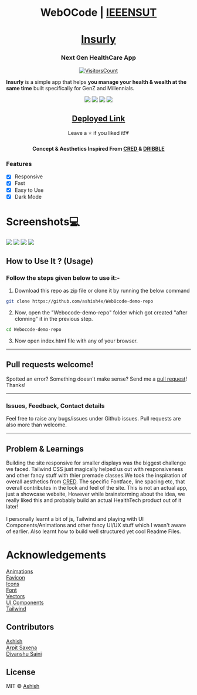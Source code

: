 
<!-- # Insurly- More than a Health Assistant -->
<h1 align="center">WebOCode | <a href="https://www.ieeensut.com/"> IEEENSUT</a></h1>

<h1 align="center"> <a href="https://ashish4x.github.io/WebOcode-demo-repo/" target="_blank"> Insurly</a></h1>
<h3 align="center">Next Gen HealthCare App</h3>

<div align="center">

[![VisitorsCount](https://visitor-badge.laobi.icu/badge?page_id=insurly)](https://github.com/ashish4x/WebOcode-demo-repo)

</div>

**Insurly** is a simple app that helps **you manage your health & wealth at the same time** built specifically for GenZ and Millennials.

<p align="center">
    <a href="https://github.com/ashish4x/WebOcode-demo-repo" alt="Made with Html,CSS,JS">
        <img src="https://forthebadge.com/images/badges/uses-html.svg" /></a>
        <img src="https://forthebadge.com/images/badges/uses-js.svg" /></a>
        <img src="https://forthebadge.com/images/badges/uses-css.svg" /></a>
        <img src="https://forthebadge.com/images/badges/built-with-love.svg" /></a>
        
        
</p>

<h2 align="center"><a href="https://ashish4x.github.io/WebOcode-demo-repo/" target="_blank"> Deployed Link </a></h2>
<p align='center'>Leave a ⭐️ if you liked it!💗</p>
<h4 align="center"> Concept & Aesthetics Inspired From <a href="https://cred.club" target="_blank">CRED </a> & <a href="https://dribbble.com/shots/15355774-Lifegood-Landing-page/attachments/7116678?mode=media" target="_blank">DRIBBLE  </a></h4>


### Features

- [x] Responsive
- [x] Fast 
- [x] Easy to Use
- [x] Dark Mode

# Screenshots💻
<img src="https://github.com/ashish4x/WebOcode-demo-repo/blob/main/assets/Screenshots/ss1.png"/>
<img src="https://github.com/ashish4x/WebOcode-demo-repo/blob/main/assets/Screenshots/ss2.png"/>
<img src="https://github.com/ashish4x/WebOcode-demo-repo/blob/main/assets/Screenshots/ss3.png"/>
<img src="https://github.com/ashish4x/WebOcode-demo-repo/blob/main/assets/Screenshots/ss4.png"/>


## How to Use It ? (Usage)

### Follow the steps given below to use it:-


1. Download this repo as zip file or clone it by running the below command
```bash
git clone https://github.com/ashish4x/WebOcode-demo-repo
```

2. Now, open the "Webocode-demo-repo" folder which got created "after clonning" it in the previous step.

```bash
cd Webocode-demo-repo
```

3. Now open index.html file with any of your browser.



<hr>

## Pull requests welcome!

Spotted an error? Something doesn't make sense? Send me a [pull
request](https://github.com/ashish4x/WebOcode-demo-repo)! Thanks!

<hr>

### Issues, Feedback, Contact details

Feel free to raise any bugs/issues under Github issues. Pull requests are also more than welcome.

<hr>

##  Problem & Learnings
<p> Building the site responsive for smaller displays was the biggest challenge we faced. Tailwind CSS just magically helped us out with responsiveness and other fancy stuff with thier premade classes.We took  the inspiration of overall aesthetics from <a href="https://cred.club"> CRED</a>.  The specific Fontface, line spacing etc, that overall contributes in the look and feel of the site. This is not an actual app, just a showcase website, However while brainstorming about the idea, we really liked this and probably build an actual HealthTech product out of it later! <br> <br> I personally learnt a bit of js, Tailwind and playing with UI Components/Animations and other fancy UI/UX stuff which I wasn't aware of earlier. Also learnt how to build well structured yet cool Readme Files. </p>

# Acknowledgements
[Animations](https://www.lottiefiles.com)<br>
[Favicon](https://iconscout.com/)<br>
[Icons](https://heroicons.com/)<br>
[Font](https://www.dafontfree.io/download/gilroytypefamily/)<br>
[Vectors](https://undraw.co/)<br>
[UI Components](https://tailwindcomponents.com/)<br>
[Tailwind](https://tailwindcss.com/)<br>

## Contributors
[Ashish](https://github.com/ashish4x)<br>
[Arpit Saxena](https://github.com/Aprilfoolian)<br>
[Divanshu Saini](https://github.com/Divanshu-Saini)

## License

MIT  © [Ashish](https://github.com/ashish4x)
